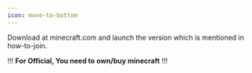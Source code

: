 ```yaml
---
icon: move-to-bottom
---
```


Download at minecraft.com and launch the version which is mentioned in how-to-join.

!!!
**For Official, You need to own/buy minecraft**
!!!

